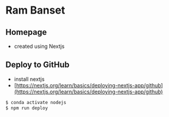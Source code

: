 # Ram Banset

## Homepage

- created using Nextjs


## Deploy to GitHub
- install nextjs
- [https://nextjs.org/learn/basics/deploying-nextjs-app/github](https://nextjs.org/learn/basics/deploying-nextjs-app/github)

```bash
$ conda activate nodejs
$ npm run deploy
```